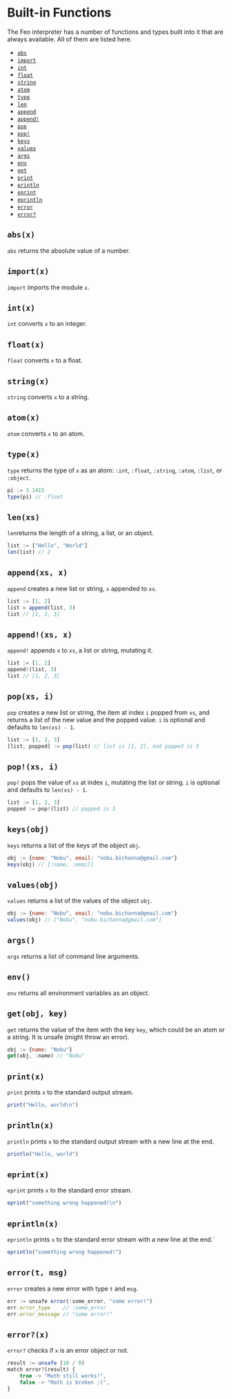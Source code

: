 # Built-in Functions
The Feo interpreter has a number of functions and types built into it that are always available.
All of them are listed here.

 - [`abs`](#absx)
 - [`import`](#importx) 
 - [`int`](#intx) 
 - [`float`](#floatx)
 - [`string`](#stringx)
 - [`atom`](#atomx)
 - [`type`](#typex)
 - [`len`](#lenxs)
 - [`append`](#appendxs-x)
 - [`append!`](#appendxs-x-1)
 - [`pop`](#popxs-i)
 - [`pop!`](#popxs-i-1)
 - [`keys`](#keysobj)
 - [`values`](#valuesobj)
 - [`args`](#args)
 - [`env`](#env)
 - [`get`](#getobj-key)
 - [`print`](#printx)
 - [`println`](#printlnx)
 - [`eprint`](#epintx)
 - [`eprintln`](#eprintln)
 - [`error`](#errort-msg)
 - [`error?`](#errorx)

## `abs(x)`
`abs` returns the absolute value of a number.

## `import(x)`

`import` imports the module `x`.

## `int(x)`
`int` converts `x` to an integer.

## `float(x)`
`float` converts `x` to a float.

## `string(x)`
`string` converts `x` to a string.

## `atom(x)`
`atom` converts `x` to an atom.

## `type(x)`
`type` returns the type of `x` as an atom: `:int`, `:float`, `:string`, `:atom`, `:list`, or `:object`.
```js
pi := 3.1415
type(pi) // :float
```

## `len(xs)`
`len`returns the length of a string, a list, or an object.
```js
list := ["Hello", "World"]
len(list) // 2
```

## `append(xs, x)`
`append` creates a new list or string, `x` appended to `xs`.
```js
list := [1, 2]
list = append(list, 3)
list // [1, 2, 3]
```

## `append!(xs, x)`
`append!` appends `x` to `xs`, a list or string, mutating it.
```js
list := [1, 2]
append!(list, 3)
list // [1, 2, 3]
```

## `pop(xs, i)`
`pop` creates a new list or string, the item at index `i` popped from `xs`, and returns a list of the new value and the popped value.
`i` is optional and defaults to `len(xs) - 1`.
```js
list := [1, 2, 3]
[list, popped] := pop(list) // list is [1, 2], and popped is 3
```

## `pop!(xs, i)`
`pop!` pops the value of `xs` at index `i`, mutating the list or string. `i` is optional and defaults to `len(xs) - 1`.
```js
list := [1, 2, 3]
popped := pop!(list) // popped is 3
```

## `keys(obj)`
`keys` returns a list of the keys of the object `obj`.
```js
obj := {name: "Nobu", email: "nobu.bichanna@gmail.com"}
keys(obj) // [:name, :email]
```

## `values(obj)`
`values` returns a list of the values of the object `obj`.
```js
obj := {name: "Nobu", email: "nobu.bichanna@gmail.com"}
values(obj) // ["Nobu", "nobu.bichanna@gmail.com"]
```

## `args()`
`args` returns a list of command line arguments.

## `env()`
`env` returns all environment variables as an object.

## `get(obj, key)`
`get` returns the value of the item with the key `key`, which could be an atom or a string. It is unsafe (might throw an error).
```js
obj := {name: "Nobu"}
get(obj, :name) // "Nobu"
```

## `print(x)`
`print` prints `x` to the standard output stream.
```js
print("Hello, world\n")
```

## `println(x)`
`println` prints `x` to the standard output stream with a new line at the end.
```js
println("Hello, world")
```

## `eprint(x)`
`eprint` prints `x` to the standard error stream.
```js
eprint("something wrong happened!\n")
```

## `eprintln(x)`
`eprintln` prints `x` to the standard error stream with a new line at the end.`
```js
eprintln("something wrong happened!")
```

## `error(t, msg)`
`error` creates a new error with type `t` and `msg`.
```js
err := unsafe error(:some_error, "some error!")
err.error_type    // :some_error
err.error_message // "some error!"
```

## `error?(x)`
`error?` checks if `x` is an error object or not.
```js
result := unsafe (10 / 0)
match error?(result) {
    true -> "Math still works!",
    false -> "Math is broken ;(",
}
```
